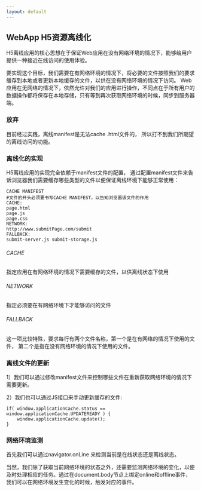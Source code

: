 ```yaml
---
layout: default
---
```


## WebApp H5资源离线化

H5离线应用的核心思想在于保证Web应用在没有网络环境的情况下，能够给用户提供一种接近在线访问的使用体验。

要实现这个目标，我们需要在有网络环境的情况下，将必要的文件按照我们的要求缓存到本地或者更新本地缓存的文件，以供在没有网络环境的情况下访问。 Web应用在无网络的情况下，依然允许对我们的应用进行操作，不同点在于所有用户的数据操作都将保存在本地存储，只有等到再次获取网络环境的时候，同步到服务器端。

### 放弃
目前经过实践，离线manifest是无法cache .html文件的， 所以打不到我们所期望的离线访问的功能。

### 离线化的实现
H5离线应用的实现完全依赖于manifest文件的配置， 通过配置manifest文件来告诉浏览器我们需要缓存哪些类型的文件以便保证离线环境下能够正常使用：

```
CACHE MANIFEST
#文件的开头必须要书写CACHE MANIFEST，以告知浏览器该文件的作用
CACHE:
page.html
page.js
page.css
NETWORK:
http://www.submitPage.com/submit
FALLBACK:
submit-server.js submit-storage.js
```
###### CACHE
指定应用在有网络环境的情况下需要缓存的文件，以供离线状态下使用
###### NETWORK
指定必须要在有网络环境下才能够访问的文件
###### FALLBACK
这一项比较特殊，要求每行有两个文件名称，第一个是在有网络的情况下使用的文件， 第二个是指在没有网络环境的情况下使用的文件。

### 离线文件的更新
1）我们可以通过修改manifest文件来控制哪些文件在重新获取网络环境的情况下需要更新。

2）我们也可以通过JS接口来手动更新缓存的文件:

```
if( window.applicationCache.status == window.applicationCache.UPDATEREADY ) {
	window.applicationCache.update();
}
```

### 网络环境监测
首先我们可以通过navigator.onLine 来检测当前是在线状态还是离线状态。

当然，我们除了获取当前网络环境的状态之外，还需要监测网络环境的变化，以便及时处理相应的任务。通过在document.body节点上绑定online和offline事件， 我们可以在网络环境发生变化的时候，触发对应的事件。
